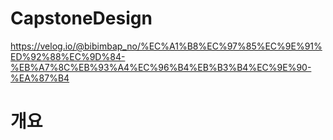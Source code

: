 # CapstoneDesign

<https://velog.io/@bibimbap_no/%EC%A1%B8%EC%97%85%EC%9E%91%ED%92%88%EC%9D%84-%EB%A7%8C%EB%93%A4%EC%96%B4%EB%B3%B4%EC%9E%90-%EA%87%B4>

# 개요